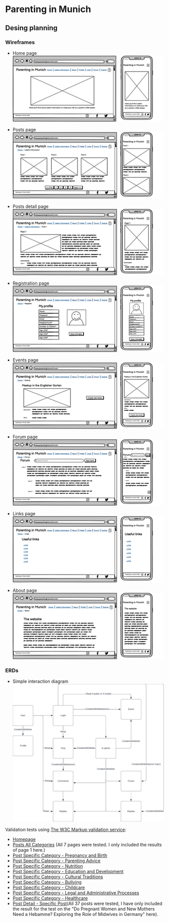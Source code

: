# Parenting in Munich

## Desing planning

### Wireframes

* Home page
![Home page wireframe](documentation/home_page.png)

* Posts page
![Posts page wireframe](documentation/posts_page.png)

* Posts detail page
![Posts detail page wireframe](documentation/post_detail_page.png)

* Registration page
![Registration page wireframe](documentation/registration_page.png)

* Events page
![Events page wireframe](documentation/events.png)

* Forum page
![Forum page wireframe](documentation/forum.png)

* Links page
![Links page wireframe](documentation/links_page.png)

* About page
![About page wireframe](documentation/about_page.png)

### ERDs

* Simple interaction diagram
![Simple interaction diagram](documentation/simple_interaction_diagram.png)





Validation tests using [The W3C Markup validation service](https://validator.w3.org/#validate_by_uri):
- [Homepage](https://validator.w3.org/nu/?showsource=yes&doc=https%3A%2F%2Fparenting-in-munich-site-527d6bb8b97c.herokuapp.com%2F#l265c52)
- [Posts All Categories](https://validator.w3.org/nu/?showsource=yes&doc=https%3A%2F%2Fparenting-in-munich-site-527d6bb8b97c.herokuapp.com%2Fposts%2F#l301c52)
(All 7 pages were tested. I only included the results of page 1 here.)
- [Post Specific Category - Pregnancy and Birth](https://validator.w3.org/nu/?showsource=yes&doc=https%3A%2F%2Fparenting-in-munich-site-527d6bb8b97c.herokuapp.com%2Fposts%2Fcategory%2Fpregnancy-and-birth%2F#l301c52)
- [Post Specific Category - Parenting Advice](https://validator.w3.org/nu/?showsource=yes&doc=https%3A%2F%2Fparenting-in-munich-site-527d6bb8b97c.herokuapp.com%2Fposts%2Fcategory%2Fparenting-advice%2F#l301c52)
- [Post Specific Category - Nutrition](https://validator.w3.org/nu/?showsource=yes&doc=https%3A%2F%2Fparenting-in-munich-site-527d6bb8b97c.herokuapp.com%2Fposts%2Fcategory%2Fnutrition%2F#l301c52)
- [Post Specific Category - Education and Development](https://validator.w3.org/nu/?showsource=yes&doc=https%3A%2F%2Fparenting-in-munich-site-527d6bb8b97c.herokuapp.com%2Fposts%2Fcategory%2Feducation-and-development%2F#l301c52)
- [Post Specific Category - Cultural Traditions](https://validator.w3.org/nu/?showsource=yes&doc=https%3A%2F%2Fparenting-in-munich-site-527d6bb8b97c.herokuapp.com%2Fposts%2Fcategory%2Fcultural-traditions%2F#l301c52)
- [Post Specific Category - Bullying](https://validator.w3.org/nu/?showsource=yes&doc=https%3A%2F%2Fparenting-in-munich-site-527d6bb8b97c.herokuapp.com%2Fposts%2Fcategory%2Fbullying%2F#l301c52)
- [Post Specific Category - Childcare](https://validator.w3.org/nu/?showsource=yes&doc=https%3A%2F%2Fparenting-in-munich-site-527d6bb8b97c.herokuapp.com%2Fposts%2Fcategory%2Fchildcare%2F#l301c52)
- [Post Specific Category - Legal and Administrative Processes](https://validator.w3.org/nu/?showsource=yes&doc=https%3A%2F%2Fparenting-in-munich-site-527d6bb8b97c.herokuapp.com%2Fposts%2Fcategory%2Flegal-and-administrative-processes%2F#l301c52)
- [Post Specific Category - Healthcare](https://validator.w3.org/nu/?showsource=yes&doc=https%3A%2F%2Fparenting-in-munich-site-527d6bb8b97c.herokuapp.com%2Fposts%2Fcategory%2Fhealthcare%2F#l301c52)
- [Post Detail - Specific Post](https://validator.w3.org/nu/?showsource=yes&doc=https%3A%2F%2Fparenting-in-munich-site-527d6bb8b97c.herokuapp.com%2Fposts%2Fdo-pregnant-women-and-new-mothers-need-a-hebamme-exploring-the-role-of-midwives-in-germany%2F#l301c52)(All 37 posts were tested, I have only included the result for the test on the "Do Pregnant Women and New Mothers Need a Hebamme? Exploring the Role of Midwives in Germany" here).

